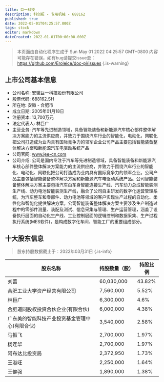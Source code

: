 ```yaml
---
title: 巨一科技
description: 科创板 - 专用机械 - 688162
published: true
date: 2022-05-01T04:25:57.000Z
tags: stock
editor: markdown
dateCreated: 2022-01-01T00:00:00.000Z
---
```


> 本页面由自动化程序生成于 Sun May 01 2022 04:25:57 GMT+0800
> 内容可能存在错误，如有bug请提交issue至：https://github.com/Eroleice/doc-pi/issues
{.is-warning}

## 上市公司基本信息
- 公司名称: 安徽巨一科技股份有限公司
- 股票代码: 688162.SH
- 所在地: 安徽 - 合肥市
- 成立日期: 2005年01月18日
- 注册资本: 13,700万元
- 法定代表人: 林巨广
- 主营业务: 汽车等先进制造领域，具备智能装备和新能源汽车核心部件整体解决方案能力的主流供应商，并致力于围绕汽车行业的智能化，电动化，网联化把公司打造成为业内具有国际竞争力的领军企业公司产品主要包括智能装备整体解决方案和新能源汽车电驱动系统产品
- 公司官网: www.jee-cn.com
- 公司介绍: 公司是国内专注于汽车等先进制造领域，具备智能装备和新能源汽车核心部件整体解决方案能力的主流供应商，并致力于围绕汽车行业的智能化、电动化、网联化把公司打造成为业内具有国际竞争力的领军企业。公司产品主要包括智能装备整体解决方案和新能源汽车电驱动系统产品。公司智能装备整体解决方案主要包括汽车白车身智能连接生产线、汽车动力总成智能装测生产线、动力电池智能装测生产线，融合了公司自主研发的数字化运营管理系统，为汽车整车和零部件、动力电池等领域的客户实现生产过程的自动化、柔性化和智能化提供解决方案。公司智能装备整体解决方案主要涉及生产制造过程中的零部件测量、装配及测试、信息采集与管理、生产运营管理，涵盖了设备执行层面的自动化生产线、工业控制层面的逻辑控制和数据采集、生产过程执行系统(MES软件)，是构成数字化车间、智能工厂的重要组成部分。


## 十大股东信息
> 股东持股数据截止于：2022年03月31日
{.is-info}

| 股东名称 | 持股数量（股） | 持股比例 |
| --- | --- | --- |
| 刘蕾 | 60,030,000 | 43.82% |
| 合肥工业大学资产经营有限公司 | 7,560,000 | 5.52% |
| 林巨广 | 6,300,000 | 4.6% |
| 合肥道同股权投资合伙企业(有限合伙) | 6,000,000 | 4.38% |
| 广东美的智能科技产业投资基金管理中心(有限合伙) | 3,540,000 | 2.58% |
| 马振飞 | 2,700,000 | 1.97% |
| 杨连华 | 2,700,000 | 1.97% |
| 阿布达比投资局 | 2,372,950 | 1.73% |
| 王淑旺 | 2,250,000 | 1.64% |
| 王健强 | 1,890,000 | 1.38% |




